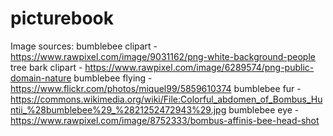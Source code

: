 # picturebook
Image sources:
bumblebee clipart - https://www.rawpixel.com/image/9031162/png-white-background-people
tree bark clipart - https://www.rawpixel.com/image/6289574/png-public-domain-nature
bumblebee flying - https://www.flickr.com/photos/miquel99/5859610374
bumblebee fur - https://commons.wikimedia.org/wiki/File:Colorful_abdomen_of_Bombus_Huntii_%28bumblebee%29_%2821252472943%29.jpg
bumblebee eye - https://www.rawpixel.com/image/8752333/bombus-affinis-bee-head-shot

